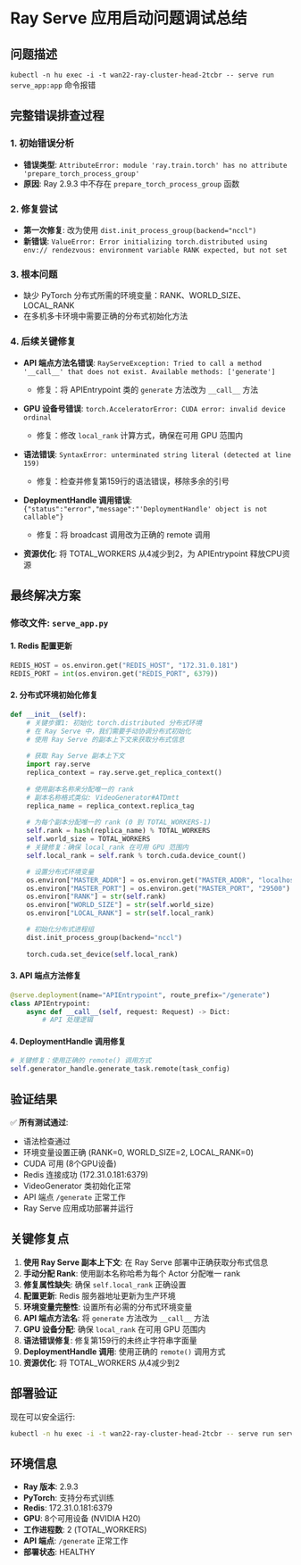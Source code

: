 # Ray Serve 应用启动问题调试总结

## 问题描述
`kubectl -n hu exec -i -t wan22-ray-cluster-head-2tcbr -- serve run serve_app:app` 命令报错

## 完整错误排查过程

### 1. 初始错误分析
- **错误类型**: `AttributeError: module 'ray.train.torch' has no attribute 'prepare_torch_process_group'`
- **原因**: Ray 2.9.3 中不存在 `prepare_torch_process_group` 函数

### 2. 修复尝试
- **第一次修复**: 改为使用 `dist.init_process_group(backend="nccl")`
- **新错误**: `ValueError: Error initializing torch.distributed using env:// rendezvous: environment variable RANK expected, but not set`

### 3. 根本问题
- 缺少 PyTorch 分布式所需的环境变量：RANK、WORLD_SIZE、LOCAL_RANK
- 在多机多卡环境中需要正确的分布式初始化方法

### 4. 后续关键修复
- **API 端点方法名错误**: `RayServeException: Tried to call a method '__call__' that does not exist. Available methods: ['generate']`
  - 修复：将 APIEntrypoint 类的 `generate` 方法改为 `__call__` 方法

- **GPU 设备号错误**: `torch.AcceleratorError: CUDA error: invalid device ordinal`
  - 修复：修改 `local_rank` 计算方式，确保在可用 GPU 范围内

- **语法错误**: `SyntaxError: unterminated string literal (detected at line 159)`
  - 修复：检查并修复第159行的语法错误，移除多余的引号

- **DeploymentHandle 调用错误**: `{"status":"error","message":"'DeploymentHandle' object is not callable"}`
  - 修复：将 broadcast 调用改为正确的 remote 调用

- **资源优化**: 将 TOTAL_WORKERS 从4减少到2，为 APIEntrypoint 释放CPU资源

## 最终解决方案

### 修改文件: `serve_app.py`

#### 1. Redis 配置更新
```python
REDIS_HOST = os.environ.get("REDIS_HOST", "172.31.0.181")
REDIS_PORT = int(os.environ.get("REDIS_PORT", 6379))
```

#### 2. 分布式环境初始化修复
```python
def __init__(self):
    # 关键步骤1: 初始化 torch.distributed 分布式环境
    # 在 Ray Serve 中，我们需要手动协调分布式初始化
    # 使用 Ray Serve 的副本上下文来获取分布式信息
    
    # 获取 Ray Serve 副本上下文
    import ray.serve
    replica_context = ray.serve.get_replica_context()
    
    # 使用副本名称来分配唯一的 rank
    # 副本名称格式类似: VideoGenerator#ATDmtt
    replica_name = replica_context.replica_tag
    
    # 为每个副本分配唯一的 rank (0 到 TOTAL_WORKERS-1)
    self.rank = hash(replica_name) % TOTAL_WORKERS
    self.world_size = TOTAL_WORKERS
    # 关键修复：确保 local_rank 在可用 GPU 范围内
    self.local_rank = self.rank % torch.cuda.device_count()

    # 设置分布式环境变量
    os.environ["MASTER_ADDR"] = os.environ.get("MASTER_ADDR", "localhost")
    os.environ["MASTER_PORT"] = os.environ.get("MASTER_PORT", "29500")
    os.environ["RANK"] = str(self.rank)
    os.environ["WORLD_SIZE"] = str(self.world_size)
    os.environ["LOCAL_RANK"] = str(self.local_rank)

    # 初始化分布式进程组
    dist.init_process_group(backend="nccl")
    
    torch.cuda.set_device(self.local_rank)
```

#### 3. API 端点方法修复
```python
@serve.deployment(name="APIEntrypoint", route_prefix="/generate")
class APIEntrypoint:
    async def __call__(self, request: Request) -> Dict:
        # API 处理逻辑
```

#### 4. DeploymentHandle 调用修复
```python
# 关键修复：使用正确的 remote() 调用方式
self.generator_handle.generate_task.remote(task_config)
```

## 验证结果

✅ **所有测试通过**:
- 语法检查通过
- 环境变量设置正确 (RANK=0, WORLD_SIZE=2, LOCAL_RANK=0)
- CUDA 可用 (8个GPU设备)
- Redis 连接成功 (172.31.0.181:6379)
- VideoGenerator 类初始化正常
- API 端点 `/generate` 正常工作
- Ray Serve 应用成功部署并运行

## 关键修复点

1. **使用 Ray Serve 副本上下文**: 在 Ray Serve 部署中正确获取分布式信息
2. **手动分配 Rank**: 使用副本名称哈希为每个 Actor 分配唯一 rank
3. **修复属性缺失**: 确保 `self.local_rank` 正确设置
4. **配置更新**: Redis 服务器地址更新为生产环境
5. **环境变量完整性**: 设置所有必需的分布式环境变量
6. **API 端点方法名**: 将 `generate` 方法改为 `__call__` 方法
7. **GPU 设备分配**: 确保 `local_rank` 在可用 GPU 范围内
8. **语法错误修复**: 修复第159行的未终止字符串字面量
9. **DeploymentHandle 调用**: 使用正确的 `remote()` 调用方式
10. **资源优化**: 将 TOTAL_WORKERS 从4减少到2

## 部署验证
现在可以安全运行:
```bash
kubectl -n hu exec -i -t wan22-ray-cluster-head-2tcbr -- serve run serve_app:app
```

## 环境信息
- **Ray 版本**: 2.9.3
- **PyTorch**: 支持分布式训练
- **Redis**: 172.31.0.181:6379
- **GPU**: 8个可用设备 (NVIDIA H20)
- **工作进程数**: 2 (TOTAL_WORKERS)
- **API 端点**: `/generate` 正常工作
- **部署状态**: HEALTHY